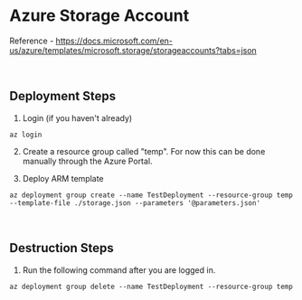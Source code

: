 # Azure Storage Account

Reference - https://docs.microsoft.com/en-us/azure/templates/microsoft.storage/storageaccounts?tabs=json

</br>

## Deployment Steps

1. Login (if you haven't already)    

```
az login
```

2. Create a resource group called "temp". For now this can be done manually through the Azure Portal.

3. Deploy ARM template

```
az deployment group create --name TestDeployment --resource-group temp --template-file ./storage.json --parameters '@parameters.json'
```

</br>

## Destruction Steps

1. Run the following command after you are logged in.

```
az deployment group delete --name TestDeployment --resource-group temp
```